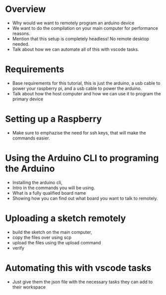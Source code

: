 # Overview

- Why would we want to remotely program an arduino device
- We want to do the compilation on your main computer for performance reasons. 
- Mention that this setup is completely headless! No remote desktop needed. 
- Talk about how we can automate all of this with vscode tasks.

# Requirements

- Base requirements for this tutorial, this is just the arduino, a usb cable to power your raspberry pi, 
and a usb cable to power the arduino. 
- Talk about how the host computer and how we can use it to program the primary device

# Setting up a Raspberry

- Make sure to emphazise the need for ssh keys, that will make the commands easier. 

# Using the Arduino CLI to programing the Arduino

- Installing the arduino cli, 
- Intro in the commands you will be using. 
- What is a fully qualified board name
- Showing how you can find out what board you want to talk to remotely.

# Uploading a sketch remotely 

- build the sketch on the main computer, 
- copy the files over using scp 
- upload the files using the upload command
- verify

# Automating this with vscode tasks

- Just give them the json file with the necessary tasks they can add to their workspace
